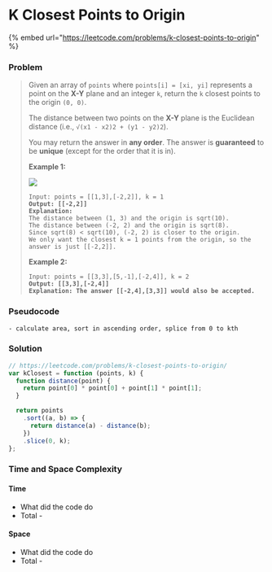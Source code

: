 # K Closest Points to Origin

{% embed url="https://leetcode.com/problems/k-closest-points-to-origin" %}

### Problem

> Given an array of `points` where `points[i] = [xi, yi]` represents a point on the **X-Y** plane and an integer `k`, return the `k` closest points to the origin `(0, 0)`.
>
> The distance between two points on the **X-Y** plane is the Euclidean distance (i.e., `√(x1 - x2)2 + (y1 - y2)2`).
>
> You may return the answer in **any order**. The answer is **guaranteed** to be **unique** (except for the order that it is in).
>
> &#x20;
>
> **Example 1:**
>
> ![](https://assets.leetcode.com/uploads/2021/03/03/closestplane1.jpg)
>
> <pre data-overflow="wrap"><code>Input: points = [[1,3],[-2,2]], k = 1
> <strong>Output: [[-2,2]]
> </strong><strong>Explanation:
> </strong>The distance between (1, 3) and the origin is sqrt(10).
> The distance between (-2, 2) and the origin is sqrt(8).
> Since sqrt(8) &#x3C; sqrt(10), (-2, 2) is closer to the origin.
> We only want the closest k = 1 points from the origin, so the answer is just [[-2,2]].</code></pre>
>
> **Example 2:**
>
> <pre><code>Input: points = [[3,3],[5,-1],[-2,4]], k = 2
> <strong>Output: [[3,3],[-2,4]]
> </strong><strong>Explanation: The answer [[-2,4],[3,3]] would also be accepted.</strong></code></pre>

### Pseudocode

```
- calculate area, sort in ascending order, splice from 0 to kth
```

### Solution

```javascript
// https://leetcode.com/problems/k-closest-points-to-origin/
var kClosest = function (points, k) {
  function distance(point) {
    return point[0] * point[0] + point[1] * point[1];
  }

  return points
    .sort((a, b) => {
      return distance(a) - distance(b);
    })
    .slice(0, k);
};

```

### Time and Space Complexity

#### Time

* What did the code do
* Total -

#### Space

* What did the code do
* Total -
